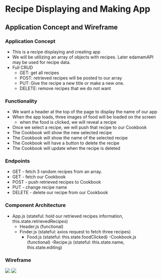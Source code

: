 # Recipe Displaying and Making App

## Application Concept and Wireframe
### Application Concept
- This is a recipe displaying and creating app
- We will be utilizing an array of objects with recipes. Later edamamAPI may be used for recipe data.
- Full CRUD
    - GET: get all recipes
    - POST: retrieved recipes will be posted to our array 
    - PUT: Give the recipe a new title or make a new one.
    - DELETE: remove recipes that we do not want
### Functionality
- We want a header at the top of the page to display the name of our app
- When the app loads, three images of food will be loaded on the screen
    - when the food is clicked, we will reveal a recipe
- Once we select a recipe, we will push that recipe to our Cookbook
- The Cookbook will show the new selected recipe
- The Cookbook will show the name of the selected recipe
- The Cookbook will have a button to delete the recipe
- The Cookbook will update when the recipe is deleted

### Endpoints
- GET - fetch 3 random recipes from an array. 
- GET - fetch our Cookbook
- POST - push retrieved recipes to Cookbook
- PUT - change recipe name
- DELETE - delete our recipe from our Cookbook

### Component  Architecture
- App.js (stateful: hold our retrieved recipes information, this.state.retrievedRecipes)
    - Header.js (functional)
    - Finder.js (stateful: axios request to fetch three recipes)
        - Food.js (stateful: this.state.foodClicked)
    -Cookbook.js (functional)
        -Recipe.js (stateful: this.state.name, this.state.editing)

### Wireframe
<img src="./myRecipesWireframe/PNG">
<img src="./myRecipesOutline2/PNG">

